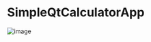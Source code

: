 # SimpleQtCalculatorApp
![image](https://github.com/shamilkvv/SimpleQtCalculatorApp/assets/151441020/880990c1-ed2c-4bfa-94f4-be89edfbbea6)


